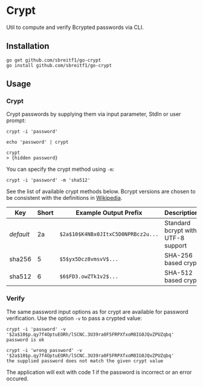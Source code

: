 # Crypt

Util to compute and verify Bcrypted passwords via CLI.

## Installation

```
go get github.com/sbreitf1/go-crypt
go install github.com/sbreitf1/go-crypt
```

## Usage

### Crypt

Crypt passwords by supplying them via input parameter, StdIn or user prompt:

```
crypt -i 'password'

echo 'password' | crypt

crypt
> {hidden password}
```

You can specify the crypt method using `-m`:

```
crypt -i 'password' -m 'sha512'
```

See the list of available crypt methods below. Bcrypt versions are chosen to be consistent with the definitions in [Wikipedia](https://en.wikipedia.org/wiki/Bcrypt).

| Key | Short | Example Output Prefix | Description |
| --- | ----- | --------------------- | ----------- |
| _default_ | 2a | `$2a$10$K4NBx0JItxC5D0NPRBcz2u...` | Standard bcrypt with UTF-8 support |
| sha256 | 5 | `$5$yx5Dcz8vmsvV$...` | SHA-256 based crypt |
| sha512 | 6 | `$6$FD3.owZTk1v2$...` | SHA-512 based crypt |

### Verify

The same password input options as for crypt are available for password verification. Use the option `-v` to pass a crypted value:

```
crypt -i 'password' -v '$2a$10$p.qy7f4OptuEORh/lSCNC.3U39ra0F5FRPXfxoM8IG0JQvZPUZqbq'
password is ok

crypt -i 'wrong password' -v '$2a$10$p.qy7f4OptuEORh/lSCNC.3U39ra0F5FRPXfxoM8IG0JQvZPUZqbq'
the supplied password does not match the given crypt value
```

The application will exit with code 1 if the password is incorrect or an error occured.
